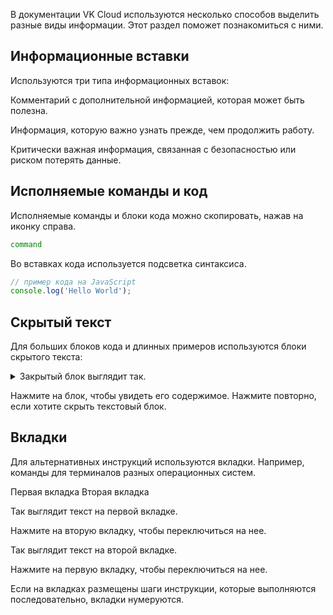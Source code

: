В документации VK Cloud используются несколько способов выделить разные виды информации. Этот раздел поможет познакомиться с ними.

## Информационные вставки

Используются три типа информационных вставок:

<info>Комментарий с дополнительной информацией, которая может быть полезна.</info>

<warn>Информация, которую важно узнать прежде, чем продолжить работу.</warn>

<err>Критически важная информация, связанная с безопасностью или риском потерять данные.</err>

## Исполняемые команды и код

Исполняемые команды и блоки кода можно скопировать, нажав на иконку справа.

```bash
command
```
Во вставках кода используется подсветка синтаксиса.

```javascript
// пример кода на JavaScript
console.log('Hello World');
```

## Скрытый текст

Для больших блоков кода и длинных примеров используются блоки скрытого текста:

<details>
<summary>Закрытый блок выглядит так.</summary>
Пример скрытого текста.
</details>

Нажмите на блок, чтобы увидеть его содержимое. Нажмите повторно, если хотите скрыть текстовый блок.

## Вкладки

Для альтернативных инструкций используются вкладки. Например, команды для терминалов разных операционных систем.

<tabs>
<tablist>
<tab>Первая вкладка</tab>
<tab>Вторая вкладка</tab>
</tablist>
<tabpanel>

Так выглядит текст на первой вкладке.

Нажмите на вторую вкладку, чтобы переключиться на нее.

</tabpanel>
<tabpanel>

Так выглядит текст на второй вкладке.

Нажмите на первую вкладку, чтобы переключиться на нее.

</tabpanel>
</tabs>

Если на вкладках размещены шаги инструкции, которые выполняются последовательно, вкладки нумеруются.
